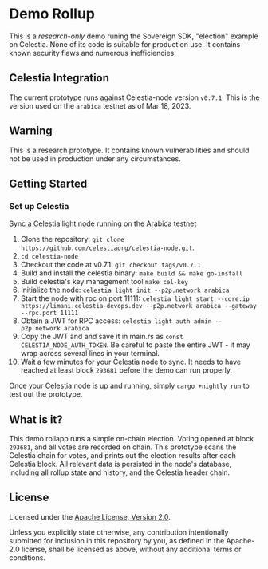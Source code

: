 # Demo Rollup

This is a _research-only_ demo runing the Sovereign SDK, "election" example on Celestia. None of its code is
suitable for production use. It contains known security flaws and numerous inefficiencies.

## Celestia Integration

The current prototype runs against Celestia-node version `v0.7.1`. This is the version used on the `arabica` testnet
as of Mar 18, 2023.

## Warning

This is a research prototype. It contains known vulnerabilities and should not be used in production under any
circumstances.

## Getting Started

### Set up Celestia

Sync a Celestia light node running on the Arabica testnet

1. Clone the repository: `git clone https://github.com/celestiaorg/celestia-node.git`.
1. `cd celestia-node`
1. Checkout the code at v0.7.1: `git checkout tags/v0.7.1`
1. Build and install the celestia binary: `make build && make go-install`
1. Build celestia's key management tool `make cel-key`
1. Initialize the node: `celestia light init --p2p.network arabica`
1. Start the node with rpc on port 11111: `celestia light start --core.ip https://limani.celestia-devops.dev --p2p.network arabica --gateway --rpc.port 11111`
1. Obtain a JWT for RPC access: `celestia light auth admin --p2p.network arabica`
1. Copy the JWT and and save it in main.rs as `const CELESTIA_NODE_AUTH_TOKEN`. Be careful to paste the entire JWT - it may wrap across several lines in your terminal.
1. Wait a few minutes for your Celestia node to sync. It needs to have reached at least block `293681` before the demo can run properly.

Once your Celestia node is up and running, simply `cargo +nightly run` to test out the prototype.

## What is it?

This demo rollapp runs a simple on-chain election. Voting opened at block `293681`, and all votes are recorded on chain. This prototype scans
the Celestia chain for votes, and prints out the election results after each Celestia block. All relevant data is persisted in the node's database,
including all rollup state and history, and the Celestia header chain.

## License

Licensed under the [Apache License, Version
2.0](./LICENSE).

Unless you explicitly state otherwise, any contribution intentionally submitted
for inclusion in this repository by you, as defined in the Apache-2.0 license, shall be
licensed as above, without any additional terms or conditions.
